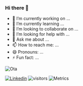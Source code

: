 ### Hi there 👋


- 🔭 I’m currently working on ...
- 🌱 I’m currently learning ...
- 👯 I’m looking to collaborate on ...
- 🤔 I’m looking for help with ...
- 💬 Ask me about ...
- 📫 How to reach me: ...
- 😄 Pronouns: ...
- ⚡ Fun fact: ...


![Ota](https://github-readme-stats.vercel.app/api?username=antoniPrz&show_icons=true&theme=radical)


[![Linkedin](https://img.shields.io/badge/-LinkedIn-060606?style=flat&labelColor=0D0D0D&logo=Linkedin&Color=white)](https://www.linkedin.com/in/antoni-pérez/)
![visitors](https://visitor-badge-reloaded.herokuapp.com/badge?page_id=WelissonLuca.WelissonLuca&color=00cf00) 
![Metrics](https://metrics.lecoq.io/WelissonLuca?template=classic&followup=1&followup.sections=repositories&config.timezone=America%2FBelem)
